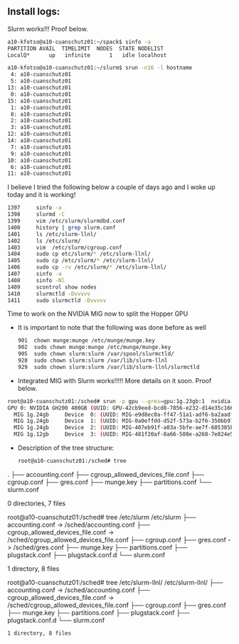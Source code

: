 Install logs:
------------


Slurm works!!! Proof below.

```bash
a10-kfotso@a10-cuanschutz01:~/spack$ sinfo -a
PARTITION AVAIL  TIMELIMIT  NODES  STATE NODELIST
LocalQ*      up   infinite      1   idle localhost
```

```bash
a10-kfotso@a10-cuanschutz01:~/slurm$ srun -n16 -l hostname
 4: a10-cuanschutz01
 5: a10-cuanschutz01
13: a10-cuanschutz01
 0: a10-cuanschutz01
15: a10-cuanschutz01
 1: a10-cuanschutz01
 8: a10-cuanschutz01
 2: a10-cuanschutz01
 3: a10-cuanschutz01
12: a10-cuanschutz01
14: a10-cuanschutz01
 7: a10-cuanschutz01
 9: a10-cuanschutz01
10: a10-cuanschutz01
 6: a10-cuanschutz01
11: a10-cuanschutz01
```

I believe I tried the following below a couple of days ago and I woke up today and it is working!

```bash
1397	 sinfo -a
1398	 slurmd -C
1399	 vim /etc/slurm/slurmdbd.conf
1400	 history | grep slurm.conf
1401	 ls /etc/slurm-llnl/
1402	 ls /etc/slurm/
1403	 vim  /etc/slurm/cgroup.conf 
1404	 sudo cp etc/slurm/* /etc/slurm-llnl/
1405	 sudo cp /etc/slurm/* /etc/slurm-llnl/
1406	 sudo cp -rv /etc/slurm/* /etc/slurm-llnl/
1407	 sinfo -a
1408	 sinfo -Nl
1409	 scontrol show nodes
1410	 slurmctld -Dvvvvv
1411	 sudo slurmctld -Dvvvvv
```

Time to work on the NVIDIA MIG now to split the Hopper GPU

* It is important to note that the following was done before as well

  ```bash
  901  chown munge:munge /etc/munge/munge.key
  902  sudo chown munge:munge /etc/munge/munge.key
  905  sudo chown slurm:slurm /var/spool/slurmctld/
  928  sudo chown slurm:slurm /var/lib/slurm-llnl
  929  sudo chown slurm:slurm /var/lib/slurm-llnl/slurmctld
  ```

* Integrated MIG with Slurm works!!!!! More details on it soon. Proof below.

```bash
root@a10-cuanschutz01:/sched# srun -p gpu --gres=gpu:1g.23gb:1  nvidia-smi -L
GPU 0: NVIDIA GH200 480GB (UUID: GPU-42cb9eed-bcd8-7856-e232-d14e35c16632)
  MIG 1g.24gb     Device  0: (UUID: MIG-e9d8ec0a-ff47-51a1-adf6-ba2aadfe4406)
  MIG 1g.24gb     Device  1: (UUID: MIG-0a0effdd-d52f-573a-b2f6-350bb9764cf4)
  MIG 1g.24gb     Device  2: (UUID: MIG-407eb91f-a03a-5bfe-ae7f-605385b1347f)
  MIG 1g.12gb     Device  3: (UUID: MIG-481f20af-8a66-508e-a268-7e824e5c1c51)
```

* Description of the tree structure:

  ```bash
  root@a10-cuanschutz01:/sched# tree
.
├── accounting.conf
├── cgroup_allowed_devices_file.conf
├── cgroup.conf
├── gres.conf
├── munge.key
├── partitions.conf
└── slurm.conf

0 directories, 7 files


root@a10-cuanschutz01:/sched# tree /etc/slurm
/etc/slurm
├── accounting.conf -> /sched/accounting.conf
├── cgroup_allowed_devices_file.conf -> /sched/cgroup_allowed_devices_file.conf
├── cgroup.conf
├── gres.conf -> /sched/gres.conf
├── munge.key
├── partitions.conf
├── plugstack.conf
├── plugstack.conf.d
└── slurm.conf

1 directory, 8 files


root@a10-cuanschutz01:/sched# tree /etc/slurm-llnl/
/etc/slurm-llnl/
├── accounting.conf -> /sched/accounting.conf
├── cgroup_allowed_devices_file.conf -> /sched/cgroup_allowed_devices_file.conf
├── cgroup.conf
├── gres.conf
├── munge.key
├── partitions.conf
├── plugstack.conf
├── plugstack.conf.d
└── slurm.conf
```
1 directory, 8 files
  ```
